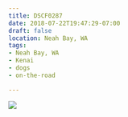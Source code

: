 ```yaml
---
title: DSCF0287
date: 2018-07-22T19:47:29-07:00
draft: false
location: Neah Bay, WA
tags:
- Neah Bay, WA
- Kenai
- dogs
- on-the-road

---
```

![](https://d17enza3bfujl8.cloudfront.net/DSCF0287.jpg)
